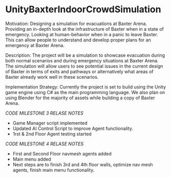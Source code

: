 # UnityBaxterIndoorCrowdSimulation

Motivation: Designing a simulation for evacuations at Baxter Arena. Providing an in-depth look 
at the infrastructure of Baxter when in a state of emergency. Looking at human-behavior when 
in a panic to leave Baxter. This can allow people to understand and develop proper plans for an 
emergency at Baxter Arena. 

Description: The project will be a simulation to showcase evacuation during both normal 
scenarios and during emergency situations at Baxter Arena. The simulation will allow users to 
see potential issues in the current design of Baxter in terms of exits and pathways or 
alternatively what areas of Baxter already work well in these scenarios.

Implementation Strategy: Currently the project is set to build using the Unity game engine 
using C# as the main programming language. We also plan on using Blender for the majority of 
assets while building a copy of Baxter Arena. 

*CODE MILESTONE 3 RELASE NOTES*
- Game Manager script implemented
- Updated AI Control Script to improve Agent functionality. 
- 1rst & 2nd Floor Agent testing started 

*CODE MILESTONE 4 RELASE NOTES*
- First and Second Floor navmesh agents added 
- Main menu added 
- Next steps are to finish 3rd and 4th floor walls, optimize nav mesh agents, finish main menu functionality. 
